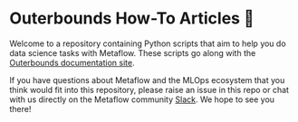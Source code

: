 # Outerbounds How-To Articles 👋

Welcome to a repository containing Python scripts that aim to help you do data science tasks with Metaflow. These scripts go along with the [Outerbounds documentation site](https://outerbounds.com/docs/data-science-welcome/).

If you have questions about Metaflow and the MLOps ecosystem that you think would fit into this repository, please raise an issue in this repo or chat with us directly on the Metaflow community [Slack](http://slack.outerbounds.co/). We hope to see you there!
